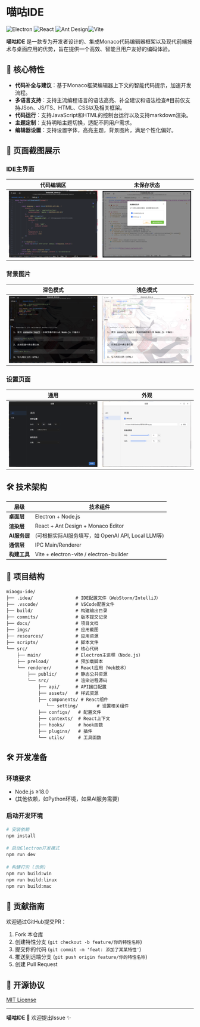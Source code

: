 # 喵咕IDE

![Electron](https://img.shields.io/badge/Electron-35.0.3-47848F?logo=electron) ![React](https://img.shields.io/badge/React-18.2.0-61DAFB?logo=react)  ![Ant Design](https://img.shields.io/badge/Ant_Design-5.16.2-0170FE?logo=antdesign)![Vite](https://img.shields.io/badge/Vite-6.2.4-646CFF?logo=vite)

**喵咕IDE** 是一款专为开发者设计的、集成Monaco代码编辑器框架以及现代前端技术与桌面应用的优势，旨在提供一个高效、智能且用户友好的编码体验。

## 🚀 核心特性

- **代码补全与建议**：基于Monaco框架编辑器上下文的智能代码提示，加速开发流程。
- **多语言支持**：支持主流编程语言的语法高亮、补全建议和语法检查#目前仅支持JSon、JS/TS、HTML、CSS以及相关框架。
- **代码运行**：支持JavaScript和HTML的控制台运行以及支持markdown渲染。
- **主题定制**：支持明暗主题切换，适配不同用户需求。
- **编辑器设置**：支持设置字体，高亮主题，背景图片，满足个性化偏好。
## 📸 页面截图展示

### IDE主界面

| 代码编辑区                           | 未保存状态                               |
| ------------------------------------ |-------------------------------------|
| ![IDE主界面](imgs/miaogu_ide_main.png) | ![未保存](imgs/miaogu_ide_unsaved.png) |

### 背景图片

| 深色模式                            | 浅色模式                             |
|---------------------------------|----------------------------------|
| ![深色](imgs/miaogu_ide_dark.png) | ![浅色](imgs/miaogu_ide_light.png) |

### 设置页面
| 通用                                | 外观                                  |
|-----------------------------------|-------------------------------------|
| ![通用](imgs/miaogu_ide_global.png) | ![外观](imgs/miaogu_ide_exterior.png) |
## 🛠 技术架构

| 层级               | 技术组件                                           |
| ------------------ | -------------------------------------------------- |
| **桌面层**   | Electron + Node.js                                 |
| **渲染层**   | React + Ant Design + Monaco Editor                 |
| **AI服务层** | (可根据实际AI服务填写，如 OpenAI API, Local LLM等) |
| **通信层**   | IPC Main/Renderer                                  |
| **构建工具** | Vite + electron-vite / electron-builder            |

## 📂 项目结构

```
miaogu-ide/
├── .idea/                # IDE配置文件（WebStorm/IntelliJ）
├── .vscode/              # VSCode配置文件
├── build/                # 构建输出目录
├── commits/              # 版本提交记录
├── docs/                 # 项目文档
├── imgs/                 # 应用截图
├── resources/            # 应用资源
├── scripts/              # 脚本文件
└── src/                  # 核心代码
    ├── main/             # Electron主进程（Node.js）
    ├── preload/          # 预加载脚本
    └── renderer/         # React应用（Web技术）
        ├── public/       # 静态公共资源
        └── src/          # 渲染进程源码
            ├── api/      # API接口配置
            ├── assets/   # 样式资源
            ├── components/ # React组件
               └── setting/       # 设置相关组件
            ├── configs/   # 配置文件
            ├── contexts/  # React上下文
            ├── hooks/     # hook函数
            ├── plugins/   # 插件
            └── utils/     # 工具函数
```

## 🛠️ 开发准备

### 环境要求

- Node.js ≥18.0
- (其他依赖，如Python环境，如果AI服务需要)

### 启动开发环境

```bash
# 安装依赖
npm install

# 启动Electron开发模式
npm run dev

# 构建打包 (示例)
npm run build:win
npm run build:linux
npm run build:mac
```

## 🤝 贡献指南

欢迎通过GitHub提交PR：

1. Fork 本仓库
2. 创建特性分支 (`git checkout -b feature/你的特性名称`)
3. 提交你的代码 (`git commit -m 'feat: 添加了某某特性'`)
4. 推送到远端分支 (`git push origin feature/你的特性名称`)
5. 创建 Pull Request

## 📜 开源协议

[MIT License](LICENSE)

---

**喵咕IDE** 🚀 欢迎提出Issue ✨
